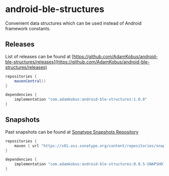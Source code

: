 # android-ble-structures

Convenient data structures which can be used instead of Android framework constants.

## Releases

List of releases can be found at [https://github.com/AdamKobus/android-ble-structures/releases](https://github.com/AdamKobus/android-ble-structures/releases)

```groovy
repositories {
    mavenCentral()
}

dependencies {
    implementation "com.adamkobus:android-ble-structures:1.0.0"
}
```

## Snapshots

Past snapshots can be found at [Sonatype Snapshots Repository]("https://s01.oss.sonatype.org/content/repositories/snapshots/com/adamkobus/android-ble-structures/")

```groovy
repositories {
    maven { url "https://s01.oss.sonatype.org/content/repositories/snapshots/" }
}

dependencies {
    implementation "com.adamkobus:android-ble-structures:0.0.5-SNAPSHOT"
}
```
